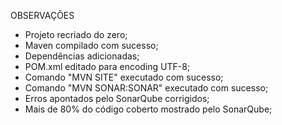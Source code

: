 OBSERVAÇÕES
- Projeto recriado do zero;
- Maven compilado com sucesso;
- Dependências adicionadas;
- POM.xml editado para encoding UTF-8;
- Comando "MVN SITE" executado com sucesso;
- Comando "MVN SONAR:SONAR" executado com sucesso;
- Erros apontados pelo SonarQube corrigidos;
- Mais de 80% do código coberto mostrado pelo SonarQube;